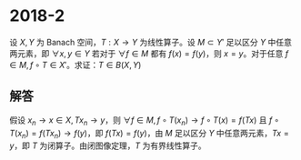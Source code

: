 # 2018-2

设 $X, Y$ 为 Banach 空间，$T: X \to Y$ 为线性算子。设 $M \subset Y'$ 足以区分 $Y$ 中任意两元素，即 $\forall x, y \in Y$ 若对于 $\forall f \in M$ 都有 $f(x) = f(y)$，则 $x = y$。对于任意 $f \in M, f \circ T \in X'$。求证：$T \in B(X, Y)$

## 解答

假设 $x_n \to x \in X, Tx_n \to y$，则 $\forall f \in M, f \circ T (x_n) \to f \circ T (x) = f(Tx)$ 且 $f \circ T (x_n) = f(Tx_n) \to f(y)$，即 $f(Tx) = f(y)$，由 $M$ 足以区分 $Y$ 中任意两元素，$Tx = y$，即 $T$ 为闭算子。由闭图像定理，$T$ 为有界线性算子。
